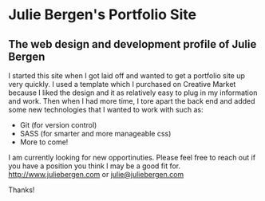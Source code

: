 Julie Bergen's Portfolio Site
==============

The web design and development profile of Julie Bergen
--------------

I started this site when I got laid off and wanted to get a portfolio site up very quickly. I used a template which I purchased on Creative Market because I liked the design and it as relatively easy to plug in my information and work. Then when I had more time, I tore apart the back end and added some new technologies that I wanted to work with such as:
- Git (for version control)
- SASS (for smarter and more manageable css)
- More to come!

I am currently looking for new opportinuties. Please feel free to reach out if you have a position you think I may be a good fit for. http://www.juliebergen.com or julie@juliebergen.com

Thanks!